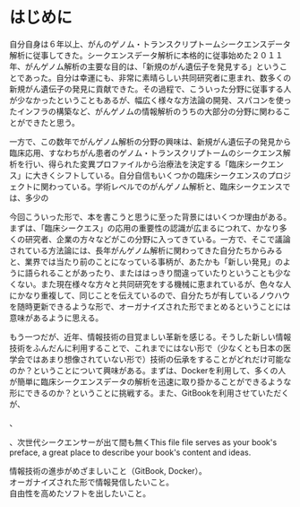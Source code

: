 # はじめに

自分自身は６年以上、がんのゲノム・トランスクリプトームシークエンスデータ解析に従事してきた。シークエンスデータ解析に本格的に従事始めた２０１１年、がんゲノム解析の主要な目的は、「新規のがん遺伝子を発見する」ということであった。自分は幸運にも、非常に素晴らしい共同研究者に恵まれ、数多くの新規がん遺伝子の発見に貢献できた。その過程で、こういった分野に従事する人が少なかったということもあるが、幅広く様々な方法論の開発、スパコンを使ったインフラの構築など、がんゲノムの情報解析のうちの大部分の分野に関わることができたと思う。

一方で、この数年でがんゲノム解析の分野の興味は、新規がん遺伝子の発見から臨床応用、すなわちがん患者のゲノム・トランスクリプトームのシークエンス解析を行い、得られた変異プロファイルから治療法を決定する「臨床シークエンス」に大きくシフトしている。自分自信もいくつかの臨床シークエンスのプロジェクトに関わっている。学術レベルでのがんゲノム解析と、臨床シークエンスでは、多少の

今回こういった形で、本を書こうと思うに至った背景にはいくつか理由がある。まずは、「臨床シークエス」の応用の重要性の認識が広まるにつれて、かなり多くの研究者、企業の方々などがこの分野に入ってきている。一方で、そこで議論されている方法論には、長年がんゲノム解析に関わってきた自分たちからみると、業界では当たり前のことになっている事柄が、あたかも「新しい発見」のように語られることがあったり、またははっきり間違っていたりということも少なくない。また現在様々な方々と共同研究をする機械に恵まれているが、色々な人にかなり重複して、同じことを伝えているので、自分たちが有しているノウハウを随時更新できるような形で、オーガナイズされた形でまとめるということには意味があるように思える。

もう一つだが、近年、情報技術の目覚ましい革新を感じる。そうした新しい情報技術をふんだんに利用することで、これまでにはない形で（少なくとも日本の医学会ではあまり想像されていない形で）技術の伝承をすることがどれだけ可能なのか？ということについて興味がある。まずは、Dockerを利用して、多くの人が簡単に臨床シークエンスデータの解析を迅速に取り掛かることができるような形にできるのか？ということに挑戦する。また、GitBookを利用させていただくが、

、



、次世代シークエンサーが出て間も無くThis file file serves as your book's preface, a great place to describe your book's content and ideas.

情報技術の進歩がめざましいこと（GitBook, Docker）。  
オーガナイズされた形で情報発信したいこと。  
自由性を高めたソフトを出したいこと。  








